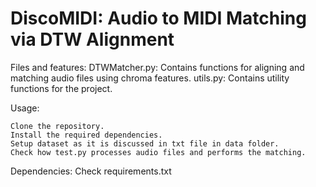 # DiscoMIDI: Audio to MIDI Matching via DTW Alignment

  Files and features:
    DTWMatcher.py: Contains functions for aligning and matching audio files using chroma features.
    utils.py: Contains utility functions for the project.
    
 Usage:

    Clone the repository.
    Install the required dependencies.
    Setup dataset as it is discussed in txt file in data folder.
    Check how test.py processes audio files and performs the matching.
    
    
 
 Dependencies: 
     Check requirements.txt
